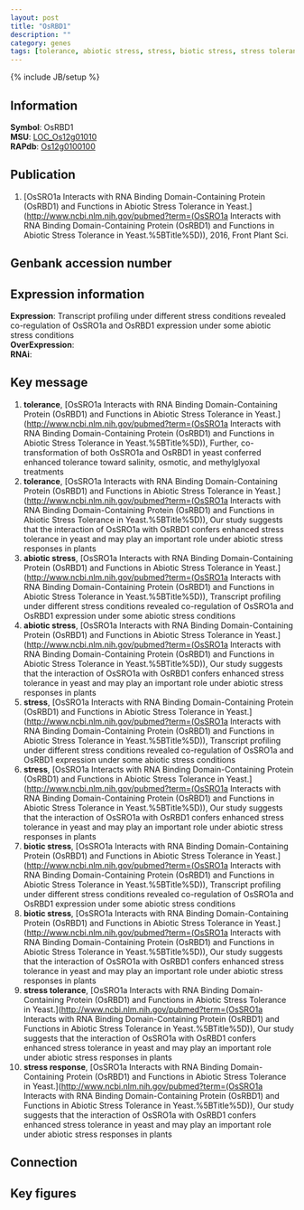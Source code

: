 ```yaml
---
layout: post
title: "OsRBD1"
description: ""
category: genes
tags: [tolerance, abiotic stress, stress, biotic stress, stress tolerance, stress response, Gene]
---
```

{% include JB/setup %}

## Information
__Symbol__: OsRBD1  
__MSU__: [LOC_Os12g01010](http://rice.plantbiology.msu.edu/cgi-bin/ORF_infopage.cgi?orf=LOC_Os12g01010)  
__RAPdb__: [Os12g0100100](http://rapdb.dna.affrc.go.jp/viewer/gbrowse_details/irgsp1?name=Os12g0100100)  

## Publication
1. [OsSRO1a Interacts with RNA Binding Domain-Containing Protein (OsRBD1) and Functions in Abiotic Stress Tolerance in Yeast.](http://www.ncbi.nlm.nih.gov/pubmed?term=(OsSRO1a Interacts with RNA Binding Domain-Containing Protein (OsRBD1) and Functions in Abiotic Stress Tolerance in Yeast.%5BTitle%5D)), 2016, Front Plant Sci.

## Genbank accession number

## Expression information
__Expression__: Transcript profiling under different stress conditions revealed co-regulation of OsSRO1a and OsRBD1 expression under some abiotic stress conditions  
__OverExpression__:  
__RNAi__:  

## Key message
1. __tolerance__, [OsSRO1a Interacts with RNA Binding Domain-Containing Protein (OsRBD1) and Functions in Abiotic Stress Tolerance in Yeast.](http://www.ncbi.nlm.nih.gov/pubmed?term=(OsSRO1a Interacts with RNA Binding Domain-Containing Protein (OsRBD1) and Functions in Abiotic Stress Tolerance in Yeast.%5BTitle%5D)),  Further, co-transformation of both OsSRO1a and OsRBD1 in yeast conferred enhanced tolerance toward salinity, osmotic, and methylglyoxal treatments
2. __tolerance__, [OsSRO1a Interacts with RNA Binding Domain-Containing Protein (OsRBD1) and Functions in Abiotic Stress Tolerance in Yeast.](http://www.ncbi.nlm.nih.gov/pubmed?term=(OsSRO1a Interacts with RNA Binding Domain-Containing Protein (OsRBD1) and Functions in Abiotic Stress Tolerance in Yeast.%5BTitle%5D)),  Our study suggests that the interaction of OsSRO1a with OsRBD1 confers enhanced stress tolerance in yeast and may play an important role under abiotic stress responses in plants
3. __abiotic stress__, [OsSRO1a Interacts with RNA Binding Domain-Containing Protein (OsRBD1) and Functions in Abiotic Stress Tolerance in Yeast.](http://www.ncbi.nlm.nih.gov/pubmed?term=(OsSRO1a Interacts with RNA Binding Domain-Containing Protein (OsRBD1) and Functions in Abiotic Stress Tolerance in Yeast.%5BTitle%5D)),  Transcript profiling under different stress conditions revealed co-regulation of OsSRO1a and OsRBD1 expression under some abiotic stress conditions
4. __abiotic stress__, [OsSRO1a Interacts with RNA Binding Domain-Containing Protein (OsRBD1) and Functions in Abiotic Stress Tolerance in Yeast.](http://www.ncbi.nlm.nih.gov/pubmed?term=(OsSRO1a Interacts with RNA Binding Domain-Containing Protein (OsRBD1) and Functions in Abiotic Stress Tolerance in Yeast.%5BTitle%5D)),  Our study suggests that the interaction of OsSRO1a with OsRBD1 confers enhanced stress tolerance in yeast and may play an important role under abiotic stress responses in plants
5. __stress__, [OsSRO1a Interacts with RNA Binding Domain-Containing Protein (OsRBD1) and Functions in Abiotic Stress Tolerance in Yeast.](http://www.ncbi.nlm.nih.gov/pubmed?term=(OsSRO1a Interacts with RNA Binding Domain-Containing Protein (OsRBD1) and Functions in Abiotic Stress Tolerance in Yeast.%5BTitle%5D)),  Transcript profiling under different stress conditions revealed co-regulation of OsSRO1a and OsRBD1 expression under some abiotic stress conditions
6. __stress__, [OsSRO1a Interacts with RNA Binding Domain-Containing Protein (OsRBD1) and Functions in Abiotic Stress Tolerance in Yeast.](http://www.ncbi.nlm.nih.gov/pubmed?term=(OsSRO1a Interacts with RNA Binding Domain-Containing Protein (OsRBD1) and Functions in Abiotic Stress Tolerance in Yeast.%5BTitle%5D)),  Our study suggests that the interaction of OsSRO1a with OsRBD1 confers enhanced stress tolerance in yeast and may play an important role under abiotic stress responses in plants
7. __biotic stress__, [OsSRO1a Interacts with RNA Binding Domain-Containing Protein (OsRBD1) and Functions in Abiotic Stress Tolerance in Yeast.](http://www.ncbi.nlm.nih.gov/pubmed?term=(OsSRO1a Interacts with RNA Binding Domain-Containing Protein (OsRBD1) and Functions in Abiotic Stress Tolerance in Yeast.%5BTitle%5D)),  Transcript profiling under different stress conditions revealed co-regulation of OsSRO1a and OsRBD1 expression under some abiotic stress conditions
8. __biotic stress__, [OsSRO1a Interacts with RNA Binding Domain-Containing Protein (OsRBD1) and Functions in Abiotic Stress Tolerance in Yeast.](http://www.ncbi.nlm.nih.gov/pubmed?term=(OsSRO1a Interacts with RNA Binding Domain-Containing Protein (OsRBD1) and Functions in Abiotic Stress Tolerance in Yeast.%5BTitle%5D)),  Our study suggests that the interaction of OsSRO1a with OsRBD1 confers enhanced stress tolerance in yeast and may play an important role under abiotic stress responses in plants
9. __stress tolerance__, [OsSRO1a Interacts with RNA Binding Domain-Containing Protein (OsRBD1) and Functions in Abiotic Stress Tolerance in Yeast.](http://www.ncbi.nlm.nih.gov/pubmed?term=(OsSRO1a Interacts with RNA Binding Domain-Containing Protein (OsRBD1) and Functions in Abiotic Stress Tolerance in Yeast.%5BTitle%5D)),  Our study suggests that the interaction of OsSRO1a with OsRBD1 confers enhanced stress tolerance in yeast and may play an important role under abiotic stress responses in plants
10. __stress response__, [OsSRO1a Interacts with RNA Binding Domain-Containing Protein (OsRBD1) and Functions in Abiotic Stress Tolerance in Yeast.](http://www.ncbi.nlm.nih.gov/pubmed?term=(OsSRO1a Interacts with RNA Binding Domain-Containing Protein (OsRBD1) and Functions in Abiotic Stress Tolerance in Yeast.%5BTitle%5D)),  Our study suggests that the interaction of OsSRO1a with OsRBD1 confers enhanced stress tolerance in yeast and may play an important role under abiotic stress responses in plants

## Connection

## Key figures


